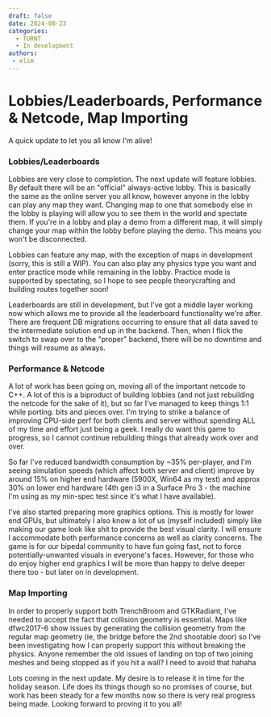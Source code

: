 ```yaml
---
draft: false
date: 2024-08-23 
categories:
  - TURNT
  - In development
authors:
 - elim
---
```


# Lobbies/Leaderboards, Performance & Netcode, Map Importing

A quick update to let you all know I'm alive!

<!-- more -->

### Lobbies/Leaderboards

Lobbies are very close to completion. The next update will feature lobbies. By default there will be an "official" always-active lobby. This is basically the same as the online server you all know, however anyone in the lobby can play any map they want. Changing map to one that somebody else in the lobby is playing will allow you to see them in the world and spectate them. If you're in a lobby and play a demo from a different map, it will simply change your map within the lobby before playing the demo. This means you won't be disconnected.

Lobbies can feature any map, with the exception of maps in development (sorry, this is still a WIP). You can also play any physics type you want and enter practice mode while remaining in the lobby. Practice mode is supported by spectating, so I hope to see people theorycrafting and building routes together soon!

Leaderboards are still in development, but I've got a middle layer working now which allows me to provide all the leaderboard functionality we're after. There are frequent DB migrations occurring to ensure that all data saved to the intermediate solution end up in the backend. Then, when I flick the switch to swap over to the "proper" backend, there will be no downtime and things will resume as always.

### Performance & Netcode

A lot of work has been going on, moving all of the important netcode to C++. A lot of this is a biproduct of building lobbies (and not just rebuilding the netcode for the sake of it), but so far I've managed to keep things 1:1 while porting. bits and pieces over. I'm trying to strike a balance of improving CPU-side perf for both clients and server without spending ALL of my time and effort just being a geek. I really do want this game to progress, so I cannot continue rebuilding things that already work over and over.

So far I've reduced bandwidth consumption by ~35% per-player, and I'm seeing simulation speeds (which affect both server and client) improve by around 15% on higher end hardware (5900X, Win64 as my test) and approx 30% on lower end hardware (4th gen i3 in a Surface Pro 3 - the machine I'm using as my min-spec test since it's what I have available).

I've also started preparing more graphics options. This is mostly for lower end GPUs, but ultimately I also know a lot of us (myself included) simply like making our game look like shit to provide the best visual clarity. I will ensure I accommodate both performance concerns as well as clarity concerns. The game is for our bipedal community to have fun going fast, not to force potentially-unwanted visuals in everyone's faces. However, for those who do enjoy higher end graphics I will be more than happy to delve deeper there too - but later on in development.

### Map Importing

In order to properly support both TrenchBroom and GTKRadiant, I've needed to accept the fact that collision geometry is essential. Maps like dfwc2017-6 show issues by generating the collision geometry from the regular map geometry (ie, the bridge before the 2nd shootable door) so I've been investigating how I can properly support this without breaking the physics. Anyone remember the old issues of landing on top of two joining meshes and being stopped as if you hit a wall? I need to avoid that hahaha

Lots coming in the next update. My desire is to release it in time for the holiday season. Life does its things though so no promises of course, but work has been steady for a few months now so there is very real progress being made. Looking forward to proving it to you all!